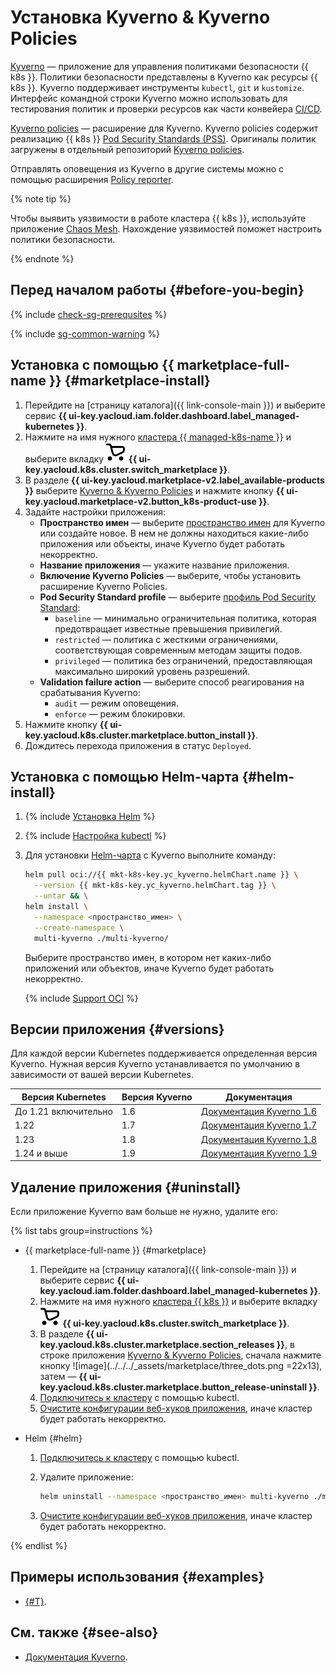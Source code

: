 # Установка Kyverno & Kyverno Policies

[Kyverno](https://kyverno.io) — приложение для управления политиками безопасности {{ k8s }}. Политики безопасности представлены в Kyverno как ресурсы {{ k8s }}. Kyverno поддерживает инструменты `kubectl`, `git` и `kustomize`. Интерфейс командной строки Kyverno можно использовать для тестирования политик и проверки ресурсов как части конвейера [CI/CD](/blog/posts/2022/10/ci-cd).

[Kyverno policies](https://github.com/kyverno/kyverno/tree/main/charts/kyverno-policies) — расширение для Kyverno. Kyverno policies содержит реализацию {{ k8s }} [Pod Security Standards (PSS)](https://kubernetes.io/docs/concepts/security/pod-security-standards/). Оригиналы политик загружены в отдельный репозиторий [Kyverno policies](https://github.com/kyverno/policies/tree/main/pod-security).

Отправлять оповещения из Kyverno в другие системы можно с помощью расширения [Policy reporter](/marketplace/products/yc/policy-reporter).

{% note tip %}

Чтобы выявить уязвимости в работе кластера {{ k8s }}, используйте приложение [Chaos Mesh](chaos-mesh.md). Нахождение уязвимостей поможет настроить политики безопасности.

{% endnote %}

## Перед началом работы {#before-you-begin}

{% include [check-sg-prerequsites](../../../_includes/managed-kubernetes/security-groups/check-sg-prerequsites-lvl3.md) %}

{% include [sg-common-warning](../../../_includes/managed-kubernetes/security-groups/sg-common-warning.md) %}

## Установка с помощью {{ marketplace-full-name }} {#marketplace-install}

1. Перейдите на [страницу каталога]({{ link-console-main }}) и выберите сервис **{{ ui-key.yacloud.iam.folder.dashboard.label_managed-kubernetes }}**.
1. Нажмите на имя нужного [кластера {{ managed-k8s-name }}](../../concepts/index.md#kubernetes-cluster) и выберите вкладку ![image](../../../_assets/console-icons/shopping-cart.svg) **{{ ui-key.yacloud.k8s.cluster.switch_marketplace }}**.
1. В разделе **{{ ui-key.yacloud.marketplace-v2.label_available-products }}** выберите [Kyverno & Kyverno Policies](/marketplace/products/yc/kyverno) и нажмите кнопку **{{ ui-key.yacloud.marketplace-v2.button_k8s-product-use }}**.
1. Задайте настройки приложения:
   * **Пространство имен** — выберите [пространство имен](../../concepts/index.md#namespace) для Kyverno или создайте новое. В нем не должны находиться какие-либо приложения или объекты, иначе Kyverno будет работать некорректно.
   * **Название приложения** — укажите название приложения.
   * **Включение Kyverno Policies** — выберите, чтобы установить расширение Kyverno Policies.
   * **Pod Security Standard profile** — выберите [профиль Pod Security Standard](https://kubernetes.io/docs/concepts/security/pod-security-standards/):
     * `baseline` — минимально ограничительная политика, которая предотвращает известные превышения привилегий.
     * `restricted` — политика с жесткими ограничениями, соответствующая современным методам защиты подов.
     * `privileged` — политика без ограничений, предоставляющая максимально широкий уровень разрешений.
   * **Validation failure action** — выберите способ реагирования на срабатывания Kyverno:
     * `audit` — режим оповещения.
     * `enforce` — режим блокировки.
1. Нажмите кнопку **{{ ui-key.yacloud.k8s.cluster.marketplace.button_install }}**.
1. Дождитесь перехода приложения в статус `Deployed`.

## Установка с помощью Helm-чарта {#helm-install}

1. {% include [Установка Helm](../../../_includes/managed-kubernetes/helm-install.md) %}

1. {% include [Настройка kubectl](../../../_includes/managed-kubernetes/kubectl-install.md) %}

1. Для установки [Helm-чарта](https://helm.sh/docs/topics/charts/) с Kyverno выполните команду:

   ```bash
   helm pull oci://{{ mkt-k8s-key.yc_kyverno.helmChart.name }} \
     --version {{ mkt-k8s-key.yc_kyverno.helmChart.tag }} \
     --untar && \
   helm install \
     --namespace <пространство_имен> \
     --create-namespace \
     multi-kyverno ./multi-kyverno/
   ```

   Выберите пространство имен, в котором нет каких-либо приложений или объектов, иначе Kyverno будет работать некорректно.

   {% include [Support OCI](../../../_includes/managed-kubernetes/note-helm-experimental-oci.md) %}

## Версии приложения {#versions}

Для каждой версии Kubernetes поддерживается определенная версия Kyverno. Нужная версия Kyverno устанавливается по умолчанию в зависимости от вашей версии Kubernetes.

|   Версия Kubernetes  | Версия Kyverno |       Документация       |
| -------------------- | -------------- | ------------------------ |
| До 1.21 включительно |       1.6      | [Документация Kyverno 1.6](https://release-1-6-0.kyverno.io/docs/) |
|         1.22         |       1.7      | [Документация Kyverno 1.7](https://release-1-7-0.kyverno.io/docs/) |
|         1.23         |       1.8      | [Документация Kyverno 1.8](https://release-1-8-0.kyverno.io/docs/) |
|      1.24 и выше     |       1.9      | [Документация Kyverno 1.9](https://release-1-9-0.kyverno.io/docs/) |

## Удаление приложения {#uninstall}

Если приложение Kyverno вам больше не нужно, удалите его:

{% list tabs group=instructions %}

- {{ marketplace-full-name }} {#marketplace}

   1. Перейдите на [страницу каталога]({{ link-console-main }}) и выберите сервис **{{ ui-key.yacloud.iam.folder.dashboard.label_managed-kubernetes }}**.
   1. Нажмите на имя нужного [кластера {{ k8s }}](../../concepts/index.md#kubernetes-cluster) и выберите вкладку ![image](../../../_assets/console-icons/shopping-cart.svg) **{{ ui-key.yacloud.k8s.cluster.switch_marketplace }}**.
   1. В разделе **{{ ui-key.yacloud.k8s.cluster.marketplace.section_releases }}**, в строке приложения [Kyverno & Kyverno Policies](/marketplace/products/yc/kyverno), сначала нажмите кнопку ![image](../../../_assets/marketplace/three_dots.png =22x13), затем — **{{ ui-key.yacloud.k8s.cluster.marketplace.button_release-uninstall }}**.
   1. [Подключитесь к кластеру](../connect/index.md#kubectl-connect) с помощью kubectl.
   1. [Очистите конфигурации веб-хуков приложения](https://release-1-8-0.kyverno.io/docs/installation/#clean-up-webhook-configurations), иначе кластер будет работать некорректно.

- Helm {#helm}

   1. [Подключитесь к кластеру](../connect/index.md#kubectl-connect) с помощью kubectl.
   1. Удалите приложение:

      ```bash
      helm uninstall --namespace <пространство_имен> multi-kyverno ./multi-kyverno/
      ```

   1. [Очистите конфигурации веб-хуков приложения](https://release-1-8-0.kyverno.io/docs/installation/#clean-up-webhook-configurations), иначе кластер будет работать некорректно.

{% endlist %}

## Примеры использования {#examples}

* [{#T}](../../tutorials/marketplace/kyverno.md).

## См. также {#see-also}

* [Документация Kyverno](https://kyverno.io/docs/).
